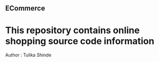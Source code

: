 ## ECommerce
# This repository contains online shopping source code information
Author : Tulika Shinde

